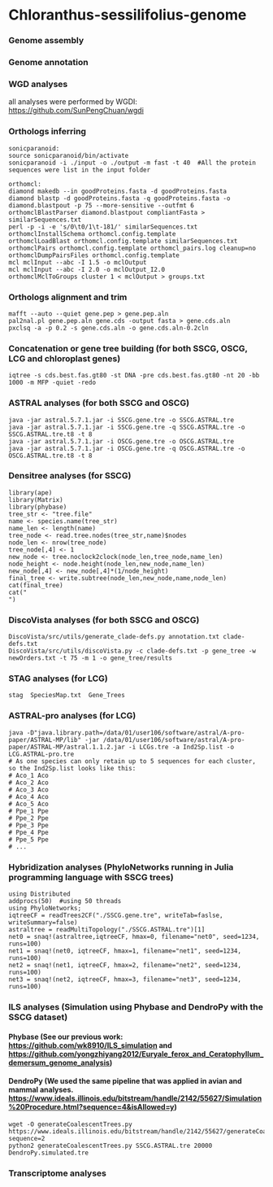 # Chloranthus-sessilifolius-genome
### Genome assembly  
  
### Genome annotation  

### WGD analyses 
all analyses were performed by WGDI: https://github.com/SunPengChuan/wgdi
### Orthologs inferring
```
sonicparanoid:
source sonicparanoid/bin/activate
sonicparanoid -i ./input -o ./output -m fast -t 40  #All the protein sequences were list in the input folder

orthomcl:
diamond makedb --in goodProteins.fasta -d goodProteins.fasta
diamond blastp -d goodProteins.fasta -q goodProteins.fasta -o diamond.blastpout -p 75 --more-sensitive --outfmt 6
orthomclBlastParser diamond.blastpout compliantFasta > similarSequences.txt
perl -p -i -e 's/0\t0/1\t-181/' similarSequences.txt
orthomclInstallSchema orthomcl.config.template
orthomclLoadBlast orthomcl.config.template similarSequences.txt
orthomclPairs orthomcl.config.template orthomcl_pairs.log cleanup=no
orthomclDumpPairsFiles orthomcl.config.template
mcl mclInput --abc -I 1.5 -o mclOutput
mcl mclInput --abc -I 2.0 -o mclOutput_I2.0
orthomclMclToGroups cluster 1 < mclOutput > groups.txt
```
### Orthologs alignment and trim
```
mafft --auto --quiet gene.pep > gene.pep.aln
pal2nal.pl gene.pep.aln gene.cds -output fasta > gene.cds.aln
pxclsq -a -p 0.2 -s gene.cds.aln -o gene.cds.aln-0.2cln
```
### Concatenation or gene tree building (for both SSCG, OSCG, LCG and chloroplast genes)
```
iqtree -s cds.best.fas.gt80 -st DNA -pre cds.best.fas.gt80 -nt 20 -bb 1000 -m MFP -quiet -redo
```
### ASTRAL analyses (for both SSCG and OSCG)
```
java -jar astral.5.7.1.jar -i SSCG.gene.tre -o SSCG.ASTRAL.tre
java -jar astral.5.7.1.jar -i SSCG.gene.tre -q SSCG.ASTRAL.tre -o SSCG.ASTRAL.tre.t8 -t 8
java -jar astral.5.7.1.jar -i OSCG.gene.tre -o OSCG.ASTRAL.tre
java -jar astral.5.7.1.jar -i OSCG.gene.tre -q OSCG.ASTRAL.tre -o OSCG.ASTRAL.tre.t8 -t 8
```
### Densitree analyses (for SSCG)
```
library(ape)
library(Matrix)
library(phybase)
tree_str <- "tree.file"
name <- species.name(tree_str)
name_len <- length(name)
tree_node <- read.tree.nodes(tree_str,name)$nodes
node_len <- nrow(tree_node)
tree_node[,4] <- 1
new_node <- tree.noclock2clock(node_len,tree_node,name_len)
node_height <- node.height(node_len,new_node,name_len)
new_node[,4] <- new_node[,4]*(1/node_height)
final_tree <- write.subtree(node_len,new_node,name,node_len)
cat(final_tree)
cat("
")
```
### DiscoVista analyses (for both SSCG and OSCG)
```
DiscoVista/src/utils/generate_clade-defs.py annotation.txt clade-defs.txt
DiscoVista/src/utils/discoVista.py -c clade-defs.txt -p gene_tree -w newOrders.txt -t 75 -m 1 -o gene_tree/results
```
### STAG analyses (for LCG)
```
stag  SpeciesMap.txt  Gene_Trees
```

### ASTRAL-pro analyses (for LCG)
```
java -D"java.library.path=/data/01/user106/software/astral/A-pro-paper/ASTRAL-MP/lib" -jar /data/01/user106/software/astral/A-pro-paper/ASTRAL-MP/astral.1.1.2.jar -i LCGs.tre -a Ind2Sp.list -o LCG.ASTRAL-pro.tre
# As one species can only retain up to 5 sequences for each cluster, so the Ind2Sp.list looks like this:
# Aco_1 Aco
# Aco_2 Aco
# Aco_3 Aco
# Aco_4 Aco
# Aco_5 Aco
# Ppe_1 Ppe
# Ppe_2 Ppe
# Ppe_3 Ppe
# Ppe_4 Ppe
# Ppe_5 Ppe
# ...
```

### Hybridization analyses (PhyloNetworks running in Julia programming language with SSCG trees)
```
using Distributed
addprocs(50)  #using 50 threads
using PhyloNetworks;
iqtreeCF = readTrees2CF("./SSCG.gene.tre", writeTab=faslse, writeSummary=false)
astraltree = readMultiTopology("./SSCG.ASTRAL.tre")[1]
net0 = snaq!(astraltree,iqtreeCF, hmax=0, filename="net0", seed=1234, runs=100)
net1 = snaq!(net0, iqtreeCF, hmax=1, filename="net1", seed=1234, runs=100)
net2 = snaq!(net1, iqtreeCF, hmax=2, filename="net2", seed=1234, runs=100)
net3 = snaq!(net2, iqtreeCF, hmax=3, filename="net3", seed=1234, runs=100)
```
### ILS analyses (Simulation using Phybase and DendroPy with the SSCG dataset)
#### Phybase (See our previous work: https://github.com/wk8910/ILS_simulation and https://github.com/yongzhiyang2012/Euryale_ferox_and_Ceratophyllum_demersum_genome_analysis)
#### DendroPy (We used the same pipeline that was applied in avian and mammal analyses. https://www.ideals.illinois.edu/bitstream/handle/2142/55627/Simulation%20Procedure.html?sequence=4&isAllowed=y)
```
wget -O generateCoalescentTrees.py https://www.ideals.illinois.edu/bitstream/handle/2142/55627/generateCoalescentTrees.py?sequence=2  
python2 generateCoalescentTrees.py SSCG.ASTRAL.tre 20000 DendroPy.simulated.tre
```
### Transcriptome analyses

